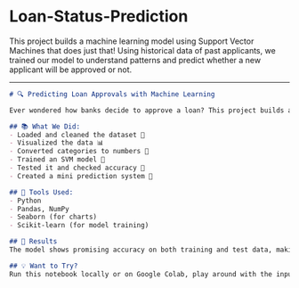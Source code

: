 # Loan-Status-Prediction
This project builds a machine learning model using Support Vector Machines that does just that! Using historical data of past applicants, we trained our model to understand patterns and predict whether a new applicant will be approved or not.


---



```markdown
# 🔍 Predicting Loan Approvals with Machine Learning

Ever wondered how banks decide to approve a loan? This project builds a simple machine learning model that predicts whether someone will get a loan based on features like income, education, credit history, and more.

## 📚 What We Did:
- Loaded and cleaned the dataset 🧹
- Visualized the data 📊
- Converted categories to numbers 🔢
- Trained an SVM model 🤖
- Tested it and checked accuracy 🎯
- Created a mini prediction system 🧠

## 🔧 Tools Used:
- Python
- Pandas, NumPy
- Seaborn (for charts)
- Scikit-learn (for model training)

## 🏁 Results
The model shows promising accuracy on both training and test data, making it a useful tool for quick loan predictions.

## 💡 Want to Try?
Run this notebook locally or on Google Colab, play around with the input values in the prediction function, and see how changes affect approval chances!


